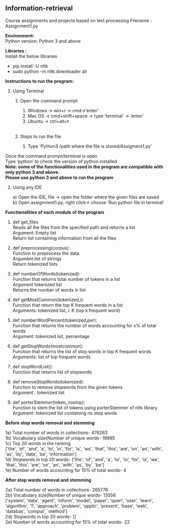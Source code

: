 ## Information-retrieval
Course assignments and projects based on text processing
Filename :  Assignment1.py

__Environment:__ <br />
Python version: Python 3 and above

__Libraries :__ <br />
Install the below libraries<br />
- pip install -U nltk <br />
- sudo python -m nltk.downloader all
 
 
__Instructions to run the program:__<br />
1. Using Terminal<br />
	1) Open the command prompt<br />
   		1) Windows -> win+r -> cmd->’enter’ <br />
   		2) Mac OS -> cmd+shift+space -> type ‘terminal’ -> ‘enter’<br />
   		3) Ubuntu -> ctrl+alt+t<br /><br />
	 
	2) Steps to run the file
   		1) Type 'Python3 /path where the file is stored/Assigment1.py' <br />

Once the command prompt/terminal is open <br />
Type ‘python’ to check the version of python installed<br />
__Note: some of the functionalities used in the program are compatible with only python 3 and above.__<br />
__Please use python 3 and above to run the program__<br />



2. Using any IDE

	a) Open the IDE, file -> open the folder where the given files are saved<br />
	b) Open assignment1.py, right click-> choose ‘Run python file in terminal’<br />


__Functionalities of each module of the program__<br />
1) def get_files<br />
Reads all the files from the specified path and returns a list<br />
Argument: Empty list<br />
Return list containing information from all the files<br /> 

2) def preprocessing(corpus):<br />
Function to preprocess the data<br />
Argument:list of strings<br />
Return tokenized lists <br />

3) def numberOfWords(tokenized):<br />
Function that returns total number of tokens in a list<br />
Argument tokenized list<br />
Returns the number of words in list<br />

4) def getMostCommon(tokenized,i):<br />
Function that return the top K frequent words in a list<br />
Arguments: tokenized list, i: K (top k frequent word)<br />

5) def numberWordPercent(tokenized,per):<br />
Function that returns the number of words accounting for x% of total words<br />
Argument: tokenized list, percentage<br />

6) def getStopWords(mostcommon):<br />
Function that returns the list of stop words in top K frequent words<br />
Arguments: list of top frequent words<br />

7) def stopWordList():<br />
Function that returns list of stopwords<br />

8) def removeStopWords(tokenized):<br />
Function to remove stopwords from the given tokens<br />
Argument : tokenized list<br />

9) def porterStemmer(token_nostop):<br />
Function to stem the list of tokens using porterStemmer of nltk library<br />
Argument: tokenized list containing no stop words <br />



__Before stop words removal and stemming__

1a) Total number of words in collections- 476263<br />
1b) Vocabulary size(Number of unique words- 19885<br />
1c) Top 20 words in the ranking<br />
['the', 'of', 'and', 'a', 'to', 'in', 'for', 'is', 'we', 'that', 'this', 'are', 'on', 'an', 'with', 'as', 'by', 'data', 'be', 'information']
<br />
1d) Stopwords in top 20 words- ['the', 'of', 'and', 'a', 'to', 'in', 'for', 'is', 'we', 'that', 'this', 'are', 'on', 'an', 'with', 'as', 'by', 'be']
<br />
1e) Number of words accounting for 15% of total words- 4<br />

__After stop words removal and stemming__<br />

2a) Total number of words in collections- 265776<br />
2b) Vocabulary size(Number of unique words- 13556<br />
['system', 'data', 'agent', 'inform', 'model', 'paper', 'queri', 'user', 'learn', 'algorithm', '1', 'approach', 'problem', 'applic', 'present', 'base', 'web', 'databas', 'comput', 'method']<br />
2d) Stopwords in top 20 words- []<br />
2e) Number of words accounting for 15% of total words- 22



